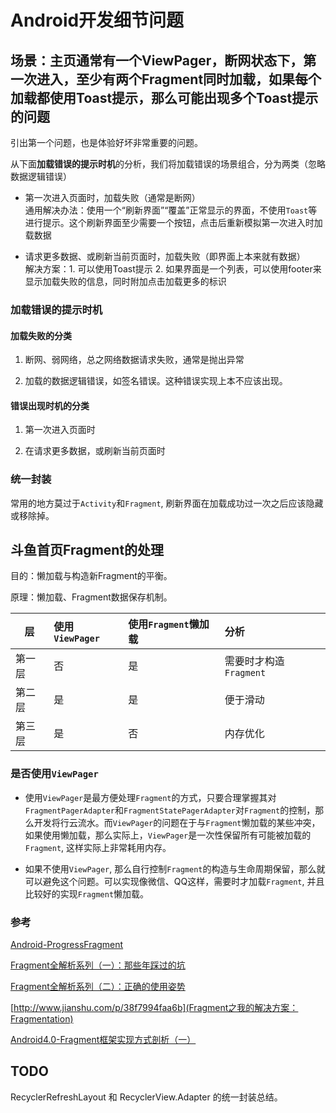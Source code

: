 # Android开发细节问题

## 场景：主页通常有一个ViewPager，断网状态下，第一次进入，至少有两个Fragment同时加载，如果每个加载都使用Toast提示，那么可能出现多个Toast提示的问题

引出第一个问题，也是体验好坏非常重要的问题。

从下面**加载错误的提示时机**的分析，我们将加载错误的场景组合，分为两类（忽略数据逻辑错误）

- 第一次进入页面时，加载失败（通常是断网）<br/> 通用解决办法：使用一个“刷新界面”“覆盖”正常显示的界面，不使用```Toast```等进行提示。这个刷新界面至少需要一个按钮，点击后重新模拟第一次进入时加载数据

- 请求更多数据、或刷新当前页面时，加载失败（即界面上本来就有数据）<br/>解决方案：1. 可以使用Toast提示 2. 如果界面是一个列表，可以使用footer来显示加载失败的信息，同时附加点击加载更多的标识

### 加载错误的提示时机

#### 加载失败的分类

1. 断网、弱网络，总之网络数据请求失败，通常是抛出异常

2. 加载的数据逻辑错误，如签名错误。这种错误实现上本不应该出现。

#### 错误出现时机的分类

1. 第一次进入页面时

2. 在请求更多数据，或刷新当前页面时


### 统一封装

常用的地方莫过于```Activity```和```Fragment```, 刷新界面在加载成功过一次之后应该隐藏或移除掉。


## 斗鱼首页Fragment的处理

目的：懒加载与构造新Fragment的平衡。

原理：懒加载、Fragment数据保存机制。

| 层 | 使用```ViewPager``` | 使用```Fragment```懒加载 | 分析 |
|--|:--|:--|:--|
| 第一层 | 否 | 是 | 需要时才构造```Fragment``` |
| 第二层 | 是 | 是 | 便于滑动 |
| 第三层 | 是 | 否 | 内存优化 |

### 是否使用```ViewPager```

- 使用```ViewPager```是最方便处理```Fragment```的方式，只要合理掌握其对```FragmentPagerAdapter```和```FragmentStatePagerAdapter```对```Fragment```的控制，那么开发将行云流水。而```ViewPager```的问题在于与```Fragment```懒加载的某些冲突，如果使用懒加载，那么实际上，```ViewPager```是一次性保留所有可能被加载的```Fragment```, 这样实际上非常耗用内存。

- 如果不使用```ViewPager```, 那么自行控制```Fragment```的构造与生命周期保留，那么就可以避免这个问题。可以实现像微信、QQ这样，需要时才加载```Fragment```, 并且比较好的实现```Fragment```懒加载。

### 参考

[Android-ProgressFragment](https://github.com/johnkil/Android-ProgressFragment)

[Fragment全解析系列（一）：那些年踩过的坑](http://www.jianshu.com/p/d9143a92ad94#)

[Fragment全解析系列（二）：正确的使用姿势](http://www.jianshu.com/p/fd71d65f0ec6#)

[http://www.jianshu.com/p/38f7994faa6b](Fragment之我的解决方案：Fragmentation)

[Android4.0-Fragment框架实现方式剖析（一）](http://blog.csdn.net/weihan1314/article/details/7997421)

## TODO

RecyclerRefreshLayout 和 RecyclerView.Adapter 的统一封装总结。